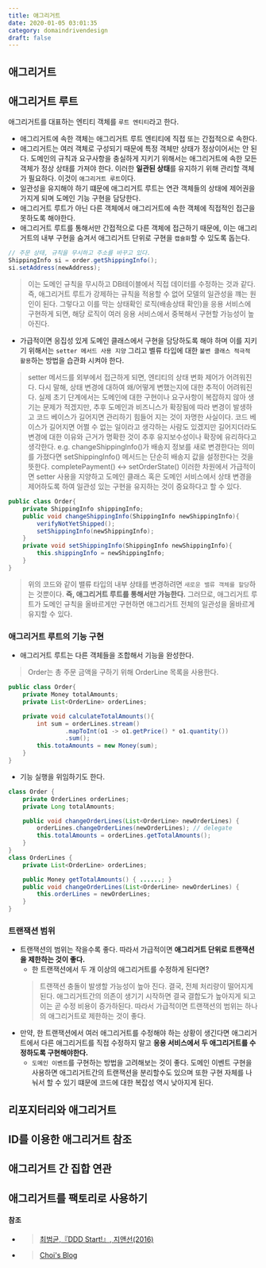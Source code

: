 ```yaml
---
title: 애그리거트
date: 2020-01-05 03:01:35
category: domaindrivendesign
draft: false
---
```


## 애그리거트

## 애그리거트 루트
애그리거트를 대표하는 엔티티 객체를 `루트 엔티티`라고 한다. 
- 애그리거트에 속한 객체는 애그리거트 루트 엔티티에 직접 또는 간접적으로 속한다.
- 애그리거트는 여러 객체로 구성되기 때문에 특정 객체만 상태가 정상이어서는 안 된다. 도메인의 규칙과 요구사항을 충실하게 지키기 위해서는 애그리거트에 속한 모든 객체가 정상 상태를 가져야 한다. 이러한 **일관된 상태**를 유지하기 위해 관리할 객체가 필요하다. 이것이 `애그리거트 루트`이다.
- 일관성을 유지해야 하기 떄문에 애그리거트 루트는 연관 객체들의 상태에 제어권을 가지게 되며 도메인 기능 구현을 담당한다.
- 애그리거트 루트가 아닌 다른 객체에서 애그리거트에 속한 객체에 직접적인 접근을 못하도록 해야한다.
- 애그리거트 루트를 통해서만 간접적으로 다른 객체에 접근하기 때문에, 이는 애그리거트의 내부 구현을 숨겨서 애그리거트 단위로 구현을 `캡슐화`할 수 있도록 돕는다. 
```java
// 주문 상태, 규칙을 무시하고 주소를 바꾸고 있다.
ShippingInfo si = order.getShippingInfo();
si.setAddress(newAddress);
```
> 이는 도메인 규칙을 무시하고 DB테이블에서 직접 데이터를 수정하는 것과 같다. 즉, 애그리거트 루트가 강제하는 규칙을 적용할 수 없어 모델의 일관성을 꺠는 원인이 된다. 
그렇다고 이를 막는 상태확인 로직(배송상태 확인)을 응용 서비스에 구현하게 되면, 해당 로직이 여러 응용 서비스에서 중복해서 구현할 가능성이 높아진다.

- 가급적이면 응집성 있게 도메인 클래스에서 구현을 담당하도록 해야 하며 이를 지키기 위해서는 `setter 메서드 사용 지양` 그리고 벨류 타입에 대한 `불변 클래스 적극적 활용`하는 방법을 습관화 시켜야 한다.
> setter 메서드를 외부에서 접근하게 되면, 엔티티의 상태 변화 제어가 어려워진다. 다시 말해, 상태 변경에 대하여 왜/어떻게 변했는지에 대한 추적이 어려워진다.
실제 초기 단계에서는 도메인에 대한 구현이나 요구사항이 복잡하지 않아 생기는 문제가 적겠지만, 추후 도메인과 비즈니스가 확장됨에 따라 변경이 발생하고 코드 베이스가 길어지면 관리하기 힘들어 지는 것이 자명한 사실이다. 코드 베이스가 길어지면 어쩔 수 없는 일이라고 생각하는 사람도 있겠지만 길어지더라도 변경에 대한 이유와 근거가 명확한 것이 추후 유지보수성이나 확장에 유리하다고 생각한다. e.g. changeShippingInfo()가 배송지 정보를 새로 변경한다는 의미를 가졌다면 setShippingInfo() 메서드는 단순히 배송지 값을 설정한다는 것을 뜻한다. completePayment() <-> setOrderState()
이러한 차원에서 가급적이면 setter 사용을 지양하고 도메인 클래스 혹은 도메인 서비스에서 상태 변경을 제어하도록 하여 일관성 있는 구현을 유지하는 것이 중요하다고 할 수 있다.
```java
public class Order{
    private ShippingInfo shippingInfo;
    public void changeShippingInfo(ShippingInfo newShippingInfo){
        verifyNotYetShipped();
        setShippingInfo(newShippingInfo);
    }
    private void setShippingInfo(ShippingInfo newShippingInfo){
        this.shippingInfo = newShippingInfo;
    }
}
```
> 위의 코드와 같이 밸류 타입의 내부 상태를 변경하려면 `새로운 밸류 객체를 할당`하는 것뿐이다. **즉, 애그리거트 루트를 통해서만 가능한다.** 그러므로, 애그리거트 루트가 도메인 규칙을 올바르게만 구현하면 애그리거트 전체의 일관성을 올바르게 유지할 수 있다.

### 애그리거트 루트의 기능 구현
- 애그리거트 루트는 다른 객체들을 조합해서 기능을 완성한다.
> Order는 총 주문 금액을 구하기 위해 OrderLine 목록을 사용한다.
```java
public class Order{
    private Money totalAmounts;
    private List<OrderLine> orderLines;

    private void calculateTotalAmounts(){
        int sum = orderLines.stream()
                .mapToInt(o1 -> o1.getPrice() * o1.quantity())
                .sum();
        this.totaAmounts = new Money(sum);
    }
}
```
- 기능 실행을 위임하기도 한다.
```java
class Order {
    private OrderLines orderLines;
    private Long totalAmounts;

    public void changeOrderLines(List<OrderLine> newOrderLines) {
        orderLines.changeOrderLines(newOrderLines); // delegate
        this.totalAmounts = orderLines.getTotalAmounts();
    }
}
class OrderLines {
    private List<OrderLine> orderLines;

    public Money getTotalAmounts() { ......; } 
    public void changeOrderLines(List<OrderLine> newOrderLines) {
        this.orderLines = newOrderLines;
    }
}
```

### 트랜잭션 범위
- 트랜잭션의 범위는 작을수록 좋다. 따라서 가급적이면 **애그리거트 단위로 트랜잭션을 제한하는 것이 좋다.**
  - 한 트랜잭션에서 두 개 이상의 애그리거트를 수정하게 된다면?
  > 트랜잭션 충돌이 발생할 가능성이 높아 진다. 결국, 전체 처리량이 떨어지게 된다.
  > 애그리거트간의 의존이 생기기 시작하면 결국 결합도가 높아지게 되고 이는 곧 수정 비용이 증가하된다. 따라서 가급적이면 트랜잭션의 범위는 하나의 애그리거트로 제한하는 것이 좋다.
- 만약, 한 트랜잭션에서 여러 애그리거트를 수정해야 하는 상황이 생긴다면 애그리거트에서 다른 애그리거트를 직접 수정하지 말고 **응용 서비스에서 두 애그리거트를 수정하도록 구현해야한다.**
  - `도메인 이벤트`를 구현하는 방법을 고려해보는 것이 좋다. 도메인 이벤트 구현을 사용하면 애그리거트간의 트랜잭션을 분리할수도 있으며 또한 구현 자체를 나눠서 할 수 있기 떄문에 코드에 대한 복잡성 역시 낮아지게 된다.


## 리포지터리와 애그리거트

## ID를 이용한 애그리거트 참조

## 애그리거트 간 집합 연관

## 애그리거트를 팩토리로 사용하기





#### 참조
- > [최범균,『DDD Start!』, 지앤선(2016)](https://www.aladin.co.kr/shop/wproduct.aspx?ItemId=84000742)
- > [Choi's Blog](https://stylishc.tistory.com/146)